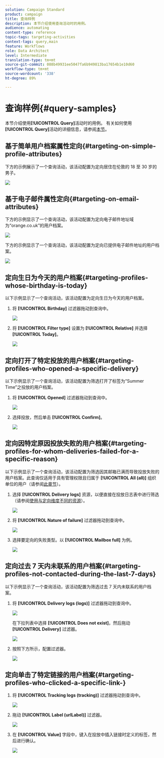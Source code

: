 ```yaml
---
solution: Campaign Standard
product: campaign
title: 查询样例
description: 本节介绍使用查询活动时的用例。
audience: automating
content-type: reference
topic-tags: targeting-activities
context-tags: query,main
feature: Workflows
role: Data Architect
level: Intermediate
translation-type: tm+mt
source-git-commit: 088b49931ee5047fa6b949813ba17654b1e10d60
workflow-type: tm+mt
source-wordcount: '338'
ht-degree: 89%

---
```



# 查询样例{#query-samples}

本节介绍使用&#x200B;**[!UICONTROL Query]**&#x200B;活动时的用例。 有关如何使用&#x200B;**[!UICONTROL Query]**&#x200B;活动的详细信息，请参阅[本节](../../automating/using/query.md)。

## 基于简单用户档案属性定向{#targeting-on-simple-profile-attributes}

下方的示例展示了一个查询活动，该活动配置为定向居住在伦敦的 18 至 30 岁的男子。

![](assets/query_sample_1.png)

## 基于电子邮件属性定向{#targeting-on-email-attributes}

下方的示例显示了一个查询活动，该活动配置为定向电子邮件地址域为“orange.co.uk”的用户档案。

![](assets/query_sample_emaildomain.png)

下方的示例显示了一个查询活动，该活动配置为定向已提供电子邮件地址的用户档案。

![](assets/query_sample_emailnotempty.png)

## 定向生日为今天的用户档案{#targeting-profiles-whose-birthday-is-today}

以下示例显示了一个查询活动，该活动配置为定向生日为今天的用户档案。

1. 将 **[!UICONTROL Birthday]** 过滤器拖动到查询中。

   ![](assets/query_sample_birthday.png)

1. 将 **[!UICONTROL Filter type]** 设置为 **[!UICONTROL Relative]** 并选择 **[!UICONTROL Today]**。

   ![](assets/query_sample_birthday2.png)

## 定向打开了特定投放的用户档案{#targeting-profiles-who-opened-a-specific-delivery}

以下示例显示了一个查询活动，该活动配置为筛选打开了标签为“Summer Time”之投放的用户档案。

1. 将 **[!UICONTROL Opened]** 过滤器拖动到查询中。

   ![](assets/query_sample_opened.png)

1. 选择投放，然后单击 **[!UICONTROL Confirm]**。

   ![](assets/query_sample_opened2.png)

## 定向因特定原因投放失败的用户档案{#targeting-profiles-for-whom-deliveries-failed-for-a-specific-reason}

以下示例显示了一个查询活动，该活动配置为筛选因其邮箱已满而导致投放失败的用户档案。此查询仅适用于具有管理权限且归属于 **[!UICONTROL All (all)]** 组织单位的用户（请参阅[此章节](../../administration/using/organizational-units.md)）。

1. 选择 **[!UICONTROL Delivery logs]** 资源，以便直接在投放日志表中进行筛选（请参阅[使用与定向维度不同的资源](../../automating/using/using-resources-different-from-targeting-dimensions.md)）。

   ![](assets/query_sample_failure1.png)

1. 将 **[!UICONTROL Nature of failure]** 过滤器拖动到查询中。

   ![](assets/query_sample_failure2.png)

1. 选择要定向的失败类型。以 **[!UICONTROL Mailbox full]** 为例。

   ![](assets/query_sample_failure3.png)

## 定向过去 7 天内未联系的用户档案{#targeting-profiles-not-contacted-during-the-last-7-days}

以下示例显示了一个查询活动，该活动配置为筛选过去 7 天内未联系的用户档案。

1. 将 **[!UICONTROL Delivery logs (logs)]** 过滤器拖动到查询中。

   ![](assets/query_sample_7days.png)

   在下拉列表中选择 **[!UICONTROL Does not exist]**，然后拖动 **[!UICONTROL Delivery]** 过滤器。

   ![](assets/query_sample_7days1.png)

1. 按照下方所示，配置过滤器。

   ![](assets/query_sample_7days2.png)

## 定向单击了特定链接的用户档案{#targeting-profiles-who-clicked-a-specific-link-}

1. 将 **[!UICONTROL Tracking logs (tracking)]** 过滤器拖动到查询中。

   ![](assets/query_sample_trackinglogs.png)

1. 拖动 **[!UICONTROL Label (urlLabel)]** 过滤器。

   ![](assets/query_sample_trackinglogs2.png)

1. 在 **[!UICONTROL Value]** 字段中，键入在投放中插入链接时定义的标签，然后进行确认。

   ![](assets/query_sample_trackinglogs3.png)
